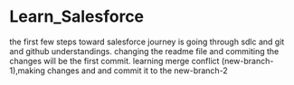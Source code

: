 # Learn_Salesforce
the first few steps toward salesforce journey is going through sdlc and git and github understandings.
changing the readme file and commiting the changes will be the first commit.
learning merge conflict  (new-branch-1),making changes and and commit it to the new-branch-2